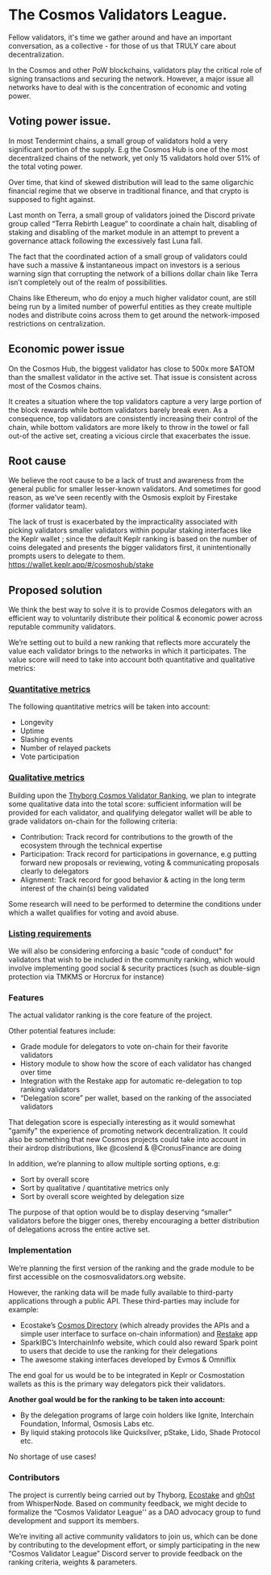 # The Cosmos Validators League.

Fellow validators, it's time we gather around and have an important conversation, as a collective - for those of us that TRULY care about decentralization.

In the Cosmos and other PoW blockchains, validators play the critical role of signing transactions and securing the network. However, a major issue all networks have to deal with is the concentration of economic and voting power.

## Voting power issue.

In most Tendermint chains, a small group of validators hold a very significant portion of the supply. E.g the Cosmos Hub is one of the most decentralized chains of the network, yet only 15 validators hold over 51% of the total voting power.

Over time, that kind of skewed distribution will lead to the same oligarchic financial regime that we observe in traditional finance, and that crypto is supposed to fight against.

Last month on Terra, a small group of validators joined the Discord private group called “Terra Rebirth League” to coordinate a chain halt, disabling of staking and disabling of the market module in an attempt to prevent a governance attack following the excessively fast Luna fall.

The fact that the coordinated action of a small group of validators could have such a massive & instantaneous impact on investors is a serious warning sign that corrupting the network of a billions dollar chain like Terra isn’t completely out of the realm of possibilities.

Chains like Ethereum, who do enjoy a much higher validator count, are still being run by a limited number of powerful entities as they create multiple nodes and distribute coins across them to get around the network-imposed restrictions on centralization.

## Economic power issue

On the Cosmos Hub, the biggest validator has close to 500x more $ATOM than the smallest validator in the active set. That issue is consistent across most of the Cosmos chains.

It creates a situation where the top validators capture a very large portion of the block rewards while bottom validators barely break even. As a consequence, top validators are consistently increasing their control of the chain, while bottom validators are more likely to throw in the towel or fall out-of the active set, creating a vicious circle that exacerbates the issue.

## Root cause

We believe the root cause to be a lack of trust and awareness from the general public for smaller lesser-known validators. And sometimes for good reason, as we’ve seen recently with the Osmosis exploit by Firestake (former validator team).

The lack of trust is exacerbated by the impracticality associated with picking validators smaller validators within popular staking interfaces like the Keplr wallet ; since the default Keplr ranking is based on the number of coins delegated and presents the bigger validators first, it unintentionally prompts users to delegate to them.
https://wallet.keplr.app/#/cosmoshub/stake


## Proposed solution

We think the best way to solve it is to provide Cosmos delegators with an efficient way to voluntarily distribute their political & economic power across reputable community validators.

We’re setting out to build a new ranking that reflects more accurately the value each validator brings to the networks in which it participates. The value score will need to take into account both quantitative and qualitative metrics:

### <u>Quantitative metrics</u>

The following quantitative metrics will be taken into account:
<ul>
<li> Longevity
<li> Uptime
<li> Slashing events
<li> Number of relayed packets
<li> Vote participation
</ul>

### <u>Qualitative metrics</u>

Building upon the [Thyborg Cosmos Validator Ranking](https://datastudio.google.com/s/msjj-w1RQLo), we plan to integrate some qualitative data into the total score: sufficient information will be provided for each validator, and qualifying delegator wallet will be able to grade validators on-chain for the following criteria:
<ul>
<li>Contribution: Track record for contributions to the growth of the ecosystem through the technical expertise</li>
<li>Participation: Track record for participations in governance, e.g putting forward new proposals or reviewing,
voting & communicating proposals clearly to delegators</li>
<li>Alignment: Track record for good behavior & acting in the long term interest of the chain(s) being validated
</ul>

Some research will need to be performed to determine the conditions under which a wallet qualifies for voting and avoid abuse.


### <u>Listing requirements</u>

We will also be considering enforcing a basic "code of conduct" for validators that wish to be included in the community ranking, which would involve implementing good social & security practices (such as double-sign protection via TMKMS or Horcrux for instance)

### Features

The actual validator ranking is the core feature of the project.

Other potential features include:
<ul>
<li>Grade module for delegators to vote on-chain for their favorite validators
<li>History module to show how the score of each validator has changed over time
<li>Integration with the Restake app for automatic re-delegation to top ranking validators
<li>“Delegation score” per wallet, based on the ranking of the associated validators
</ul>

That delegation score is especially interesting as it would somewhat "gamify" the experience of promoting network decentralization. It could also be something that new Cosmos projects could take into account in their airdrop distributions, like @coslend & @CronusFinance are doing

In addition, we’re planning to allow multiple sorting options, e.g:
<ul>
<li>Sort by overall score
<li>Sort by qualitative / quantitative metrics only
<li>Sort by overall score weighted by delegation size
</ul>

The purpose of that option would be to display deserving “smaller” validators before the bigger ones, thereby encouraging a better distribution of delegations across the entire active set.

### Implementation
We’re planning the first version of the ranking and the grade module to be first accessible on the cosmosvalidators.org website.

However, the ranking data will be made fully available to third-party applications through a public API. These third-parties may include for example:
<ul>
<li>Ecostake’s <a href="https://cosmos.directory">Cosmos Directory</a> (which already provides the APIs and a simple user interface to surface on-chain information) and <a href="https://restake.app">Restake</a> app
<li>SparkIBC’s InterchainInfo website, which could also reward Spark point to users that decide to use the ranking for their delegations
<li>The awesome staking interfaces developed by Evmos & Omniflix
</ul>

The end goal for us would be to be integrated in Keplr or Cosmostation wallets as this is the primary way delegators
pick their validators.

<b>Another goal would be for the ranking to be taken into account:</b>
<ul>
<li>By the delegation programs of large coin holders like Ignite, Interchain Foundation, Informal, Osmosis Labs etc.
<li>By liquid staking protocols like Quicksilver, pStake, Lido, Shade Protocol etc.
</ul>

No shortage of use cases!

### Contributors
The project is currently being carried out by Thyborg, <a href="https://github.com/eco-stake">Ecostake</a> and <a href="https://github.com/gh0stdotexe">gh0st</a> from WhisperNode</a>. Based on community feedback, we might decide to formalize the “Cosmos Validator League'' as a DAO advocacy group to fund development and support its members.

We’re inviting all active community validators to join us, which can be done by contributing to the development effort, or simply participating in the new “Cosmos Validator League” Discord server to provide feedback on the ranking criteria, weights & parameters.
